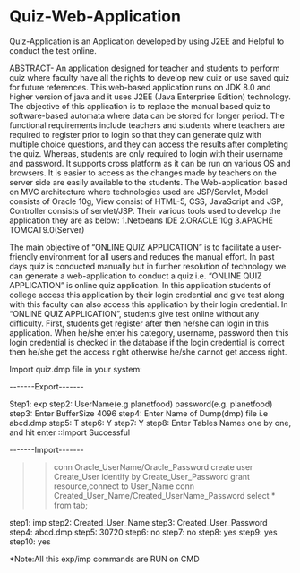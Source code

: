 # Quiz-Web-Application
Quiz-Application is an Application developed by using J2EE and Helpful to conduct the test online.

ABSTRACT-
An application designed for teacher and students to perform quiz where faculty have all the rights to develop new quiz or use saved quiz for future references.
This web-based application runs on JDK 8.0 and higher version of java and it uses J2EE (Java Enterprise Edition) technology.
The objective of this application is to replace the manual based quiz to software-based automata where data can be stored for longer period.
The functional requirements include teachers and students where teachers are required to register prior to login so that they can generate quiz with multiple choice questions, and they can access the results after completing the quiz. Whereas, students are only required to login with their username and password.
It supports cross platform as it can be run on various OS and browsers. It is easier to access as the changes made by teachers on the server side are easily available to the students. The Web-application based on MVC architecture where technologies used are JSP/Servlet, Model consists of Oracle 10g, View consist of HTML-5, CSS, JavaScript and JSP, Controller consists of servlet/JSP. Their various tools used to develop the application they are as below:
1.Netbeans IDE
2.ORACLE 10g
3.APACHE TOMCAT9.0(Server)

The main objective of  “ONLINE QUIZ APPLICATION” is to facilitate a user-friendly environment for all users and reduces the manual effort. In past days quiz is conducted manually but in further resolution of technology we can generate a web-application to conduct a quiz i.e. “ONLINE QUIZ APPLICATION” is online quiz application. In this application students of college access this application by their login credential and give test along with this faculty can also access this application by their login credential.
In “ONLINE QUIZ APPLICATION”, students give test online without any difficulty. First, students get register after then he/she can login in this application. When he/she enter his category, username, password then this login credential is checked in the database if the login credential is correct then he/she get the access right otherwise he/she cannot get access right.

Import quiz.dmp file in your system:

-------Export-------

Step1: exp
step2: UserName(e.g planetfood) password(e.g. planetfood)
step3: Enter BufferSize 4096
step4: Enter Name of Dump(dmp) file i.e abcd.dmp
step5: T
step6: Y
step7: Y
step8: Enter Tables Names one by one, and hit enter ::Import Successful

-------Import-------

>>conn Oracle_UserName/Oracle_Password
>>create user Create_User identify by Create_User_Password 
>>grant resource,connect to User_Name
>>conn Created_User_Name/Created_UserName_Password
>>select * from tab;

step1: imp
step2: Created_User_Name
step3: Created_User_Password
step4: abcd.dmp
step5: 30720
step6: no
step7: no
step8: yes
step9: yes
step10: yes

*Note:All this exp/imp commands are RUN on CMD 




